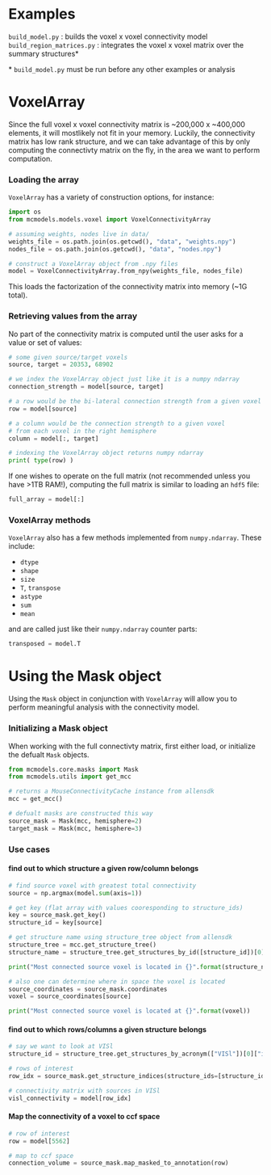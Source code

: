 Examples
======================================

`build_model.py` : builds the voxel x voxel connectivity model  
`build_region_matrices.py` : integrates the voxel x voxel matrix over the summary structures\*  

\* `build_model.py` must be run before any other examples or analysis

VoxelArray
======================================

Since the full voxel x voxel connectivity matrix is ~200,000 x ~400,000 elements, it will mostlikely not fit in your memory. Luckily, the connectivity matrix has low rank structure, and we can take advantage of this by only computing the connectivty matrix on the fly, in the area we want to perform computation.

### Loading the array ###
`VoxelArray` has a variety of construction options, for instance:

```python
import os
from mcmodels.models.voxel import VoxelConnectivityArray

# assuming weights, nodes live in data/
weights_file = os.path.join(os.getcwd(), "data", "weights.npy")
nodes_file = os.path.join(os.getcwd(), "data", "nodes.npy")

# construct a VoxelArray object from .npy files
model = VoxelConnectivityArray.from_npy(weights_file, nodes_file)
```

This loads the factorization of the connectivity matrix into memory (~1G total).

### Retrieving values from the array ###
No part of the connectivity matrix is computed until the user asks for a value or set of values:

```python
# some given source/target voxels
source, target = 20353, 68902

# we index the VoxelArray object just like it is a numpy ndarray
connection_strength = model[source, target]

# a row would be the bi-lateral connection strength from a given voxel
row = model[source]

# a column would be the connection strength to a given voxel
# from each voxel in the right hemisphere
column = model[:, target]

# indexing the VoxelArray object returns numpy ndarray
print( type(row) )
```

If one wishes to operate on the full matrix (not recommended unless you have >1TB RAM!), computing the full matrix is similar to loading an `hdf5` file:

```python
full_array = model[:]
```


### VoxelArray methods ###
`VoxelArray` also has a few methods implemented from `numpy.ndarray`. These include:
* `dtype`
* `shape`
* `size`
* `T`, `transpose`
* `astype`
* `sum`
* `mean`

and are called just like their `numpy.ndarray` counter parts:
```python
transposed = model.T
```

Using the Mask object
=============================================
Using the `Mask` object in conjunction with `VoxelArray` will allow you to perform meaningful analysis with the connectivity model.

### Initializing a Mask object ###
When working with the full connectivty matrix, first either load, or initialize the defualt `Mask` objects.

```python
from mcmodels.core.masks import Mask
from mcmodels.utils import get_mcc

# returns a MouseConnectivityCache instance from allensdk
mcc = get_mcc()

# defualt masks are constructed this way
source_mask = Mask(mcc, hemisphere=2)
target_mask = Mask(mcc, hemisphere=3)
```

### Use cases ###

#### find out to which structure a given row/column belongs ####
```python
# find source voxel with greatest total connectivity
source = np.argmax(model.sum(axis=1))

# get key (flat array with values cooresponding to structure_ids)
key = source_mask.get_key()
structure_id = key[source]

# get structure name using structure_tree object from allensdk
structure_tree = mcc.get_structure_tree()
structure_name = structure_tree.get_structures_by_id([structure_id])[0]["name"]

print("Most connected source voxel is located in {}".format(structure_name))

# also one can determine where in space the voxel is located
source_coordinates = source_mask.coordinates
voxel = source_coordinates[source]

print("Most connected source voxel is located at {}".format(voxel))
```

#### find out to which rows/columns a given structure belongs ####
```python
# say we want to look at VISl
structure_id = structure_tree.get_structures_by_acronym(["VISl"])[0]["id"]

# rows of interest 
row_idx = source_mask.get_structure_indices(structure_ids=[structure_id])

# connectivity matrix with sources in VISl
visl_connectivity = model[row_idx]
```

#### Map the connectivity of a voxel to ccf space ####
```python
# row of interest
row = model[5562]

# map to ccf space
connection_volume = source_mask.map_masked_to_annotation(row)
```
